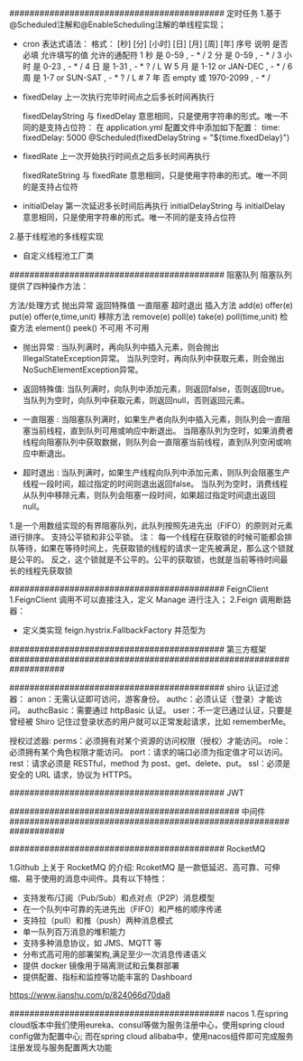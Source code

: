 

########################################### 定时任务
1.基于@Scheduled注解和@EnableScheduling注解的单线程实现；
- cron 表达式语法： 
 格式： [秒] [分] [小时] [日] [月] [周] [年]
 序号	说明	    是否必填	  允许填写的值	      允许的通配符
  1	     秒	      是	    0-59	            , - * /
  2	     分	      是	    0-59	            , - * /
  3	     小时	  是	    0-23  	            , - * /
  4	     日	      是	    1-31	            , - * ? / L W
  5	     月	      是	    1-12 or JAN-DEC     , - * /
  6	     周	      是	    1-7 or SUN-SAT      , - * ? / L #
  7	     年	      否	  empty 或 1970-2099    , - * /
  
- fixedDelay
  上一次执行完毕时间点之后多长时间再执行
  
  fixedDelayString
  与 fixedDelay 意思相同，只是使用字符串的形式。唯一不同的是支持占位符：
  在 application.yml 配置文件中添加如下配置：
  time:
    fixedDelay: 5000
  @Scheduled(fixedDelayString = "${time.fixedDelay}")
  
- fixedRate
  上一次开始执行时间点之后多长时间再执行
  
  fixedRateString
  与 fixedRate 意思相同，只是使用字符串的形式。唯一不同的是支持占位符
  
- initialDelay
  第一次延迟多长时间后再执行
  initialDelayString
  与 initialDelay 意思相同，只是使用字符串的形式。唯一不同的是支持占位符
  
  
2.基于线程池的多线程实现
- 自定义线程池工厂类


########################################### 阻塞队列
阻塞队列提供了四种操作方法：

  方法/处理方式      抛出异常      返回特殊值      一直阻塞      超时退出
  插入方法           add(e)       offer(e)      put(e)       offer(e,time,unit)
  移除方法          remove(e)     poll(e)       take(e)      poll(time,unit)
  检查方法          element()     peek()        不可用        不可用
  
  
- 抛出异常  : 当队列满时，再向队列中插入元素，则会抛出IllegalStateException异常。
             当队列空时，再向队列中获取元素，则会抛出NoSuchElementException异常。
             
- 返回特殊值: 当队列满时，向队列中添加元素，则返回false，否则返回true。
             当队列为空时，向队列中获取元素，则返回null，否则返回元素。
- 一直阻塞  : 当阻塞队列满时，如果生产者向队列中插入元素，则队列会一直阻塞当前线程，直到队列可用或响应中断退出。
             当阻塞队列为空时，如果消费者线程向阻塞队列中获取数据，则队列会一直阻塞当前线程，直到队列空闲或响应中断退出。
             
- 超时退出  : 当队列满时，如果生产线程向队列中添加元素，则队列会阻塞生产线程一段时间，超过指定的时间则退出返回false。
             当队列为空时，消费线程从队列中移除元素，则队列会阻塞一段时间，如果超过指定时间退出返回null。

1.是一个用数组实现的有界阻塞队列，此队列按照先进先出（FIFO）的原则对元素进行排序。
  支持公平锁和非公平锁。
  注：
  每一个线程在获取锁的时候可能都会排队等待，如果在等待时间上，先获取锁的线程的请求一定先被满足，那么这个锁就是公平的。
  反之，这个锁就是不公平的。公平的获取锁，也就是当前等待时间最长的线程先获取锁
  
  
########################################### FeignClient
1.FeignClient 调用不可以直接注入，定义 Manage 进行注入；
2.Feign 调用断路器：
  - 定义类实现 feign.hystrix.FallbackFactory 并范型为
  




########################################### 第三方框架 ###################################################################

########################################### shiro 
认证过滤器：
anon：无需认证即可访问，游客身份。
authc：必须认证（登录）才能访问。
authcBasic：需要通过 httpBasic 认证。
user：不一定已通过认证，只要是曾经被 Shiro 记住过登录状态的用户就可以正常发起请求，比如 rememberMe。

授权过滤器:
perms：必须拥有对某个资源的访问权限（授权）才能访问。
role：必须拥有某个角色权限才能访问。
port：请求的端口必须为指定值才可以访问。
rest：请求必须是 RESTful，method 为 post、get、delete、put。
ssl：必须是安全的 URL 请求，协议为 HTTPS。


########################################### JWT




############################################## 中间件 ###################################################################

########################################### RocketMQ 

1.Github 上关于 RocketMQ 的介绍:
  RcoketMQ 是一款低延迟、高可靠、可伸缩、易于使用的消息中间件。具有以下特性：
  - 支持发布/订阅（Pub/Sub）和点对点（P2P）消息模型
  - 在一个队列中可靠的先进先出（FIFO）和严格的顺序传递
  - 支持拉（pull）和推（push）两种消息模式
  - 单一队列百万消息的堆积能力
  - 支持多种消息协议，如 JMS、MQTT 等
  - 分布式高可用的部署架构,满足至少一次消息传递语义
  - 提供 docker 镜像用于隔离测试和云集群部署
  - 提供配置、指标和监控等功能丰富的 Dashboard
  
  https://www.jianshu.com/p/824066d70da8



########################################### nacos 
1.在spring cloud版本中我们使用eureka、consul等做为服务注册中心，使用spring cloud config做为配置中心;
  而在spring cloud alibaba中，使用nacos组件即可完成服务注册发现与服务配置两大功能



